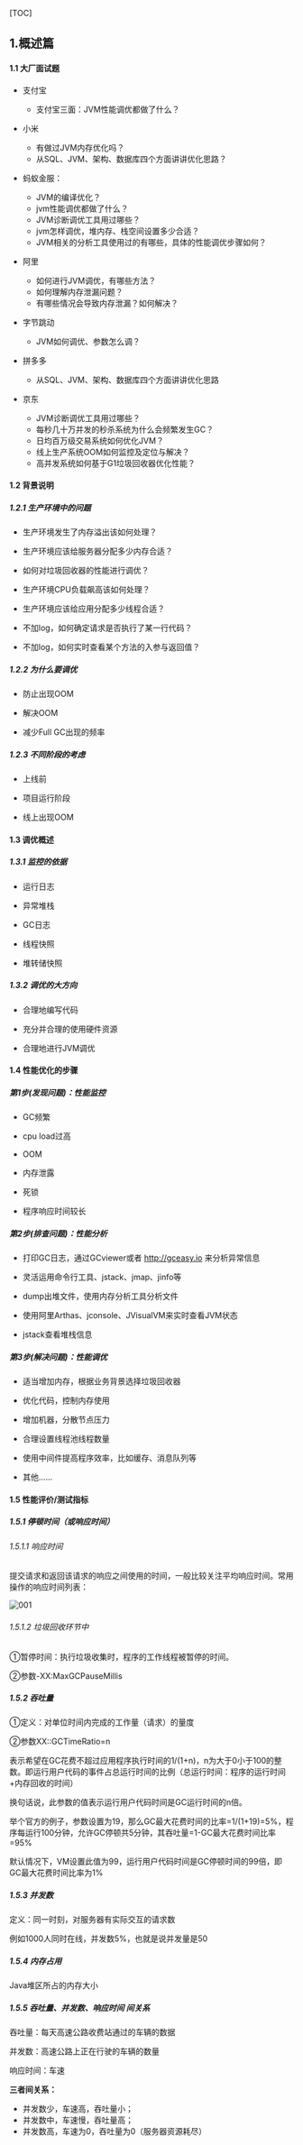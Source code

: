 

[TOC]



## 1.概述篇



#### 1.1 大厂面试题

- 支付宝
     - 支付宝三面：JVM性能调优都做了什么？
- 小米
   - 有做过JVM内存优化吗？
   - 从SQL、JVM、架构、数据库四个方面讲讲优化思路？
- 蚂蚁金服：
     - JVM的编译优化？
     - jvm性能调优都做了什么？
     - JVM诊断调优工具用过哪些？
     - jvm怎样调优，堆内存、栈空间设置多少合适？
     - JVM相关的分析工具使用过的有哪些，具体的性能调优步骤如何？

- 阿里
  - 如何进行JVM调优，有哪些方法？
  - 如何理解内存泄漏问题？
  - 有哪些情况会导致内存泄漏？如何解决？

- 字节跳动
  - JVM如何调优、参数怎么调？

- 拼多多
  - 从SQL、JVM、架构、数据库四个方面讲讲优化思路

- 京东
  - JVM诊断调优工具用过哪些？
  - 每秒几十万并发的秒杀系统为什么会频繁发生GC？
  - 日均百万级交易系统如何优化JVM？
  - 线上生产系统OOM如何监控及定位与解决？
  - 高并发系统如何基于G1垃圾回收器优化性能？





#### 1.2 背景说明

##### 1.2.1 生产环境中的问题

- 生产环境发生了内存溢出该如何处理？

- 生产环境应该给服务器分配多少内存合适？

- 如何对垃圾回收器的性能进行调优？

- 生产环境CPU负载飙高该如何处理？

- 生产环境应该给应用分配多少线程合适？

- 不加log，如何确定请求是否执行了某一行代码？

- 不加log，如何实时查看某个方法的入参与返回值？



##### 1.2.2 为什么要调优

- 防止出现OOM

- 解决OOM

- 减少Full GC出现的频率



##### 1.2.3 不同阶段的考虑

- 上线前

- 项目运行阶段

- 线上出现OOM



#### 1.3 调优概述

##### 1.3.1 监控的依据

- 运行日志

- 异常堆栈

- GC日志

- 线程快照

- 堆转储快照



##### 1.3.2 调优的大方向

- 合理地编写代码

- 充分并合理的使用硬件资源

- 合理地进行JVM调优



#### 1.4 性能优化的步骤

##### 第1步(发现问题)：性能监控

- GC频繁

- cpu load过高

- OOM

- 内存泄露

- 死锁

- 程序响应时间较长

  

##### 第2步(排查问题)：性能分析

- 打印GC日志，通过GCviewer或者 http://gceasy.io 来分析异常信息

- 灵活运用命令行工具、jstack、jmap、jinfo等

- dump出堆文件，使用内存分析工具分析文件

- 使用阿里Arthas、jconsole、JVisualVM来实时查看JVM状态

- jstack查看堆栈信息



##### 第3步(解决问题)：性能调优

- 适当增加内存，根据业务背景选择垃圾回收器

- 优化代码，控制内存使用

- 增加机器，分散节点压力

- 合理设置线程池线程数量

- 使用中间件提高程序效率，比如缓存、消息队列等

- 其他……



#### 1.5 性能评价/测试指标

##### 1.5.1 停顿时间（或响应时间）

###### 1.5.1.1 响应时间

提交请求和返回该请求的响应之间使用的时间，一般比较关注平均响应时间。常用操作的响应时间列表：

![001](../../../../../mydir/bilibili/JVM%20尚硅谷/image/001.png)



###### 1.5.1.2 垃圾回收环节中

①暂停时间：执行垃圾收集时，程序的工作线程被暂停的时间。

②参数-XX:MaxGCPauseMillis



##### 1.5.2 吞吐量

①定义：对单位时间内完成的工作量（请求）的量度

②参数XX::GCTimeRatio=n

表示希望在GC花费不超过应用程序执行时间的1/(1+n)，n为大于0小于100的整数。即运行用户代码的事件占总运行时间的比例（总运行时间：程序的运行时间+内存回收的时间）

换句话说，此参数的值表示运行用户代码时间是GC运行时间的n倍。

举个官方的例子，参数设置为19，那么GC最大花费时间的比率=1/(1+19)=5%，程序每运行100分钟，允许GC停顿共5分钟，其吞吐量=1-GC最大花费时间比率=95%

默认情况下，VM设置此值为99，运行用户代码时间是GC停顿时间的99倍，即GC最大花费时间比率为1%



##### 1.5.3 并发数

定义：同一时刻，对服务器有实际交互的请求数

例如1000人同时在线，并发数5%，也就是说并发量是50



##### 1.5.4 内存占用

Java堆区所占的内存大小



##### 1.5.5 吞吐量、并发数、响应时间 间关系

吞吐量：每天高速公路收费站通过的车辆的数据

并发数：高速公路上正在行驶的车辆的数量

响应时间：车速



**三者间关系：**

- 并发数少，车速高，吞吐量小；
- 并发数中，车速慢，吞吐量高；
- 并发数高，车速为0，吞吐量为0（服务器资源耗尽）

